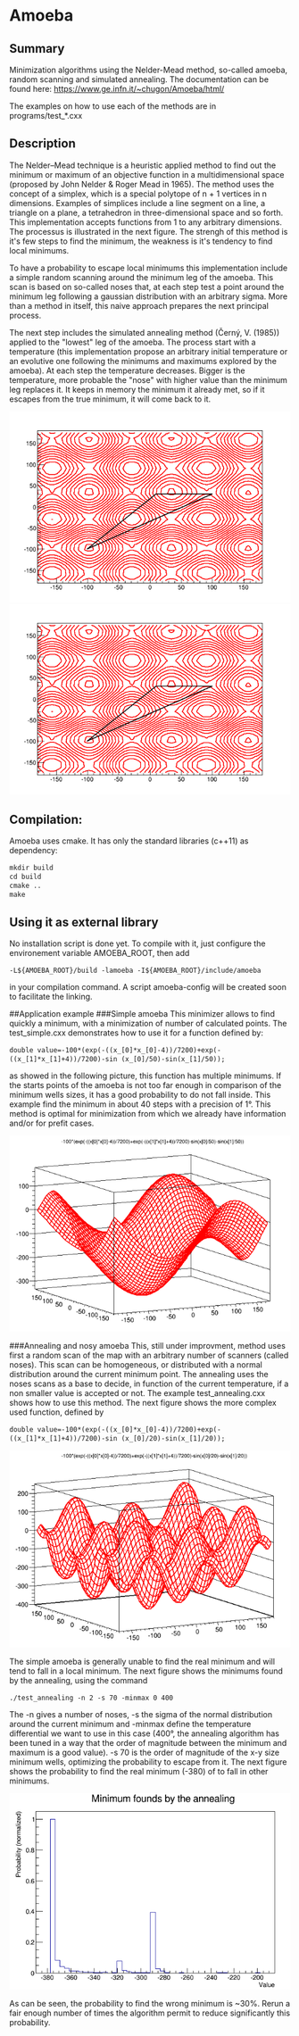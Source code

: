 # Amoeba
## Summary
Minimization algorithms using the Nelder-Mead method, so-called amoeba, random scanning and simulated annealing.
The documentation can be found here: https://www.ge.infn.it/~chugon/Amoeba/html/

The examples on how to use each of the methods are in programs/test_*.cxx

## Description
The Nelder–Mead technique is a heuristic applied method to find out the minimum or maximum of an objective function in a multidimensional space (proposed by John Nelder & Roger Mead in 1965).
The method uses the concept of a simplex, which is a special polytope of n + 1 vertices in n dimensions. Examples of simplices include a line segment on a line, a triangle on a plane, a tetrahedron in three-dimensional space and so forth. This implementation accepts functions from 1 to any arbitrary dimensions. The processus is illustrated in the next figure. The strengh of this method is it's few steps to find the minimum, the weakness is it's tendency to find local minimums.

To have a probability to escape local minimums this implementation include a simple random scanning around the minimum leg of the amoeba. This scan is based on so-called noses that, at each step test a point around the minimum leg following a gaussian distribution with an arbitrary sigma. More than a method in itself, this naive approach prepares the next principal process.

The next step includes the simulated annealing method (Černý, V. (1985)) applied to the "lowest" leg of the amoeba. The process start with a temperature (this implementation propose an arbitrary initial temperature or an evolutive one following the minimums and maximums explored by the amoeba). At each step the temperature decreases. Bigger is the temperature, more probable the "nose" with higher value than the minimum leg replaces it. It keeps in memory the minimum it already met, so if it escapes from the true minimum, it will come back to it.

![Amoeba illustration](./doc/images/amoeba.gif)
![Amoeba+annealing illustration](./doc/images/amoebaPlusAnnealing.gif)

## Compilation:

Amoeba uses cmake. It has only the standard libraries (c++11) as dependency:

    mkdir build
    cd build
    cmake ..
    make

## Using it as external library
No installation script is done yet. To compile with it, just configure the environement variable AMOEBA_ROOT, then add

    -L${AMOEBA_ROOT}/build -lamoeba -I${AMOEBA_ROOT}/include/amoeba

in your compilation command. A script amoeba-config will be created soon to facilitate the linking.

##Application example
###Simple amoeba
This minimizer allows to find quickly a minimum, with a minimization of number of calculated points. The test_simple.cxx demonstrates how to use it for a function defined by:

    double value=-100*(exp(-((x_[0]*x_[0]-4))/7200)+exp(-((x_[1]*x_[1]+4))/7200)-sin (x_[0]/50)-sin(x_[1]/50));

as showed in the following picture, this function has multiple minimums. If the starts points of the amoeba is not too far enough in comparison of the minimum wells sizes, it has a good probability to do not fall inside. This example find the minimum in about 40 steps with a precision of 1°. This method is optimal for minimization from which we already have information and/or for prefit cases.

![Function used for the annealing example](./doc/images/illustre-simple.png)

###Annealing and nosy amoeba
This, still under improvment, method uses first a random scan of the map with an arbitrary number of scanners (called noses). This scan can be homogeneous, or distributed with a normal distribution around the current minimum point.
The annealing uses the noses scans as a base to decide, in function of the current temperature, if a non smaller value is accepted or not. The example test_annealing.cxx shows how to use this method. The next figure shows the more complex used function, defined by

    double value=-100*(exp(-((x_[0]*x_[0]-4))/7200)+exp(-((x_[1]*x_[1]+4))/7200)-sin (x_[0]/20)-sin(x_[1]/20));

![Function used for the simple amoeba example](./doc/images/illustre-annealing.png)

The simple amoeba is generally unable to find the real minimum and will tend to fall in a local minimum. The next figure shows the minimums found by the annealing, using the command

    ./test_annealing -n 2 -s 70 -minmax 0 400

The -n gives a number of noses, -s the sigma of the normal distribution around the current minimum and -minmax define the temperature differential we want to use in this case (400°, the annealing algorithm has been tuned in a way that the order of magnitude between the minimum and maximum is a good value). -s 70 is the order of magnitude of the x-y size minimum wells, optimizing the probability to escape from it. The next figure shows the probability to find the real minimum (-380) of to fall in other minimums.

![Probability to find the real minimum and wrong minimum](./doc/images/proba-annealing.png)

As can be seen, the probability to find the wrong minimum is ~30%. Rerun a fair enough number of times the algorithm permit to reduce significantly this probability.
